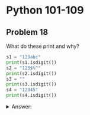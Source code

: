 # Python 101-109
## Problem 18

What do these print and why?

```Python
s1 = "123abc"
print(s1.isdigit())
s2 = "123$%^"
print(s2.isdigit())
s3 = ""
print(s3.isdigit())
s4 = "12345"
print(s4.isdigit())
```

<details>
<summary>Answer:</summary>

The output will be:
```
False
False
False
True
```

The `.isdigit()` method returns `True` if all characters in the string are digits and there is at least one character. It returns `False` for s1 because of the alphabetic characters, s2 because of the symbols, and s3 because it is an empty string. It returns `True` for s4 because all characters are digits.

</details>